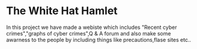 # The White Hat Hamlet
In this project we have made a webiste which includes "Recent cyber crimes","graphs of cyber crimes",Q & A forum and also make some awarness to the people by including things like precautions,flase sites etc..
